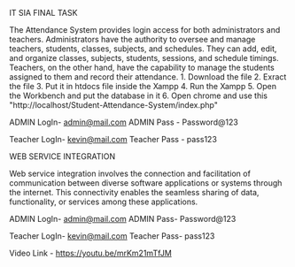 IT SIA FINAL TASK

The Attendance System provides login access for both administrators and teachers. Administrators have the authority to oversee and manage teachers, students, classes, subjects, and schedules. They can add, edit, and organize classes, subjects, students, sessions, and schedule timings. Teachers, on the other hand, have the capability to manage the students assigned to them and record their attendance.
            1. Download the file
            2. Exract the file
            3. Put it in htdocs file inside the Xampp
            4. Run the Xampp
            5. Open the Workbench and put the database in it
            6. Open chrome and use this "http://localhost/Student-Attendance-System/index.php"

ADMIN LogIn- admin@mail.com ADMIN Pass - Password@123

Teacher LogIn- kevin@mail.com Teacher Pass - pass123

WEB SERVICE INTEGRATION

Web service integration involves the connection and facilitation of communication between diverse software applications or systems through the internet. This connectivity enables the seamless sharing of data, functionality, or services among these applications.

ADMIN LogIn- admin@mail.com ADMIN Pass- Password@123

Teacher LogIn- kevin@mail.com Teacher Pass- pass123

Video Link - https://youtu.be/mrKm21mTfJM
